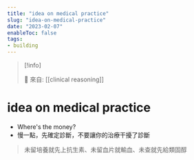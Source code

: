 ```yaml
---
title: "idea on medical practice"
slug: "idea-on-medical-practice"
date: "2023-02-07"
enableToc: false
tags:
- building
---
```


> [!info]
>
> 🌱 來自: [[clinical reasoning]]

# idea on medical practice

* Where's the money?
* 慢一點，先確定診斷，不要讓你的治療干擾了診斷
> 未留培養就先上抗生素、未留血片就輸血、未查就先給類固醇
